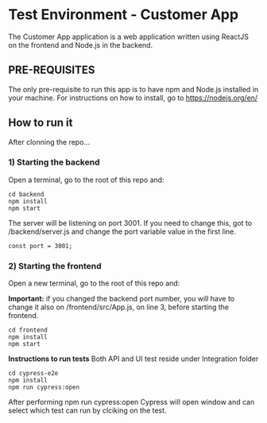 # Test Environment - Customer App #

The Customer App application is a web application written using ReactJS on the frontend and Node.js in the backend.

## PRE-REQUISITES ##

The only pre-requisite to run this app is to have npm and Node.js installed in your machine. For instructions on how to install, go to https://nodejs.org/en/

## How to run it ##

After clonning the repo...

### 1) Starting the backend ###

Open a terminal, go to the root of this repo and:

```
cd backend
npm install
npm start
```
The server will be listening on port 3001. If you need to change this, got to /backend/server.js and change the port variable value in the first line.

```
const port = 3001;
```

### 2) Starting the frontend ###

Open a new terminal, go to the root of this repo and:

**Important:** if you changed the backend port number, you will have to change it also on /frontend/src/App.js, on line 3, before starting the frontend.

```
cd frontend
npm install
npm start
```

**Instructions to run tests**  Both API and UI test reside under Integration folder
```
cd cypress-e2e
npm install
npm run cypress:open
```
After performing npm run cypress:open Cypress will open window and can select which test can run by clciking on the test.
